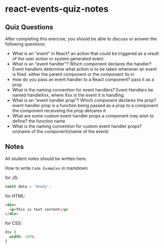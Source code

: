 # react-events-quiz-notes

## Quiz Questions

After completing this exercise, you should be able to discuss or answer the following questions:

- What is an "event" in React?
  an action that could be triggered as a result of the user action or system generated event.
- What is an "event handler"? Which component declares the handler?
  Event handlers determine what action is to be taken whenever an event is fired. either the parent component or the component its in
- How do you pass an event handler to a React component?
  pass it as a prop
- What is the naming convention for event handlers?
  Event Handlers be named handleXxx, where Xxx is the event it is handling.
- What is an "event handler prop"? Which component declares the prop?
  event handler prop is a function being passed as a prop to a component. the component receiveing the prop delcares it
- What are some custom event handler props a component may wish to define?
  the function name
- What is the naming convention for custom event handler props?
  on(name of the component)(name of the event)

## Notes

All student notes should be written here.

How to write `Code Examples` in markdown

for JS:

```javascript
const data = 'Howdy';
```

for HTML:

```html
<div>
  <p>This is text content</p>
</div>
```

for CSS:

```css
div {
  width: 100%;
}
```
